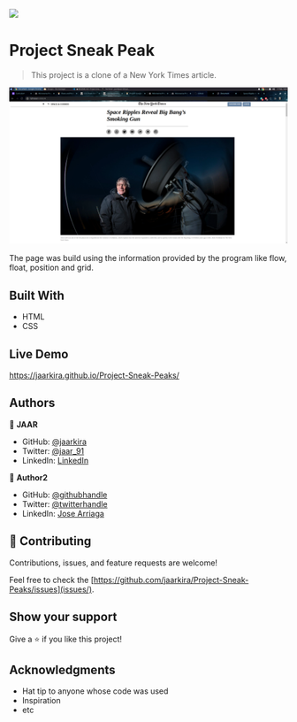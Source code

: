 ![](https://img.shields.io/badge/Microverse-blueviolet)

# Project Sneak Peak

> This project is a clone of a New York Times article.

![screenshot](./Images/ProjectSneakPick.png)

The page was build using the information provided by the program like flow, float, position and grid.

## Built With

- HTML
- CSS

## Live Demo

https://jaarkira.github.io/Project-Sneak-Peaks/


## Authors

👤 **JAAR**

- GitHub: [@jaarkira](https://github.com/jaarkira)
- Twitter: [@jaar_91](https://twitter.com/91_jaar)
- LinkedIn: [LinkedIn](https://linkedin.com/linkedinhandle)

👤 **Author2**

- GitHub: [@githubhandle](https://github.com/githubhandle)
- Twitter: [@twitterhandle](https://twitter.com/twitterhandle)
- LinkedIn: [Jose Arriaga](https://www.linkedin.com/in/jose-arriaga-63a851204/)

## 🤝 Contributing

Contributions, issues, and feature requests are welcome!

Feel free to check the [https://github.com/jaarkira/Project-Sneak-Peaks/issues](issues/).

## Show your support

Give a ⭐️ if you like this project!

## Acknowledgments

- Hat tip to anyone whose code was used
- Inspiration
- etc